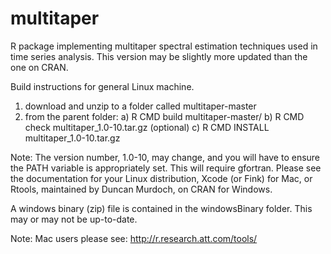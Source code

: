 multitaper
==========

R package implementing multitaper spectral estimation techniques used in time 
series analysis.  This version may be slightly more updated than the one on CRAN.

Build instructions for general Linux machine.

1) download and unzip to a folder called multitaper-master 
2) from the parent folder: 
  a) R CMD build multitaper-master/ 
  b) R CMD check multitaper_1.0-10.tar.gz (optional) 
  c) R CMD INSTALL multitaper_1.0-10.tar.gz 

Note: The version number, 1.0-10, may change, and you will have to ensure 
the PATH variable is appropriately set. This will require gfortran. Please 
see the documentation for your Linux distribution, Xcode (or Fink) for Mac, 
or Rtools, maintained by Duncan Murdoch, on CRAN for Windows.

A windows binary (zip) file is contained in the windowsBinary folder. This 
may or may not be up-to-date.

Note: Mac users please see: http://r.research.att.com/tools/


